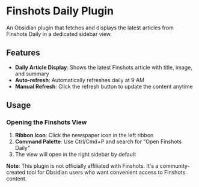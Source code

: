 # Finshots Daily Plugin

An Obsidian plugin that fetches and displays the latest articles from Finshots Daily in a dedicated sidebar view.

## Features

- **Daily Article Display**: Shows the latest Finshots article with title, image, and summary
- **Auto-refresh**: Automatically refreshes daily at 9 AM
- **Manual Refresh**: Click the refresh button to update the content anytime

## Usage

### Opening the Finshots View

1. **Ribbon Icon**: Click the newspaper icon in the left ribbon
2. **Command Palette**: Use Ctrl/Cmd+P and search for "Open Finshots Daily"
3. The view will open in the right sidebar by default

**Note**: This plugin is not officially affiliated with Finshots. It's a community-created tool for Obsidian users who want convenient access to Finshots content.
